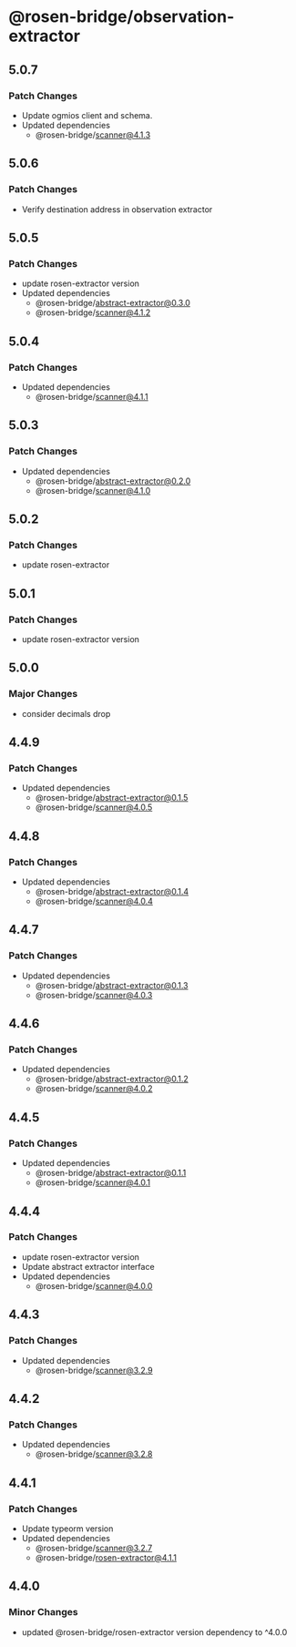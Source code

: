 # @rosen-bridge/observation-extractor

## 5.0.7

### Patch Changes

- Update ogmios client and schema.
- Updated dependencies
  - @rosen-bridge/scanner@4.1.3

## 5.0.6

### Patch Changes

- Verify destination address in observation extractor

## 5.0.5

### Patch Changes

- update rosen-extractor version
- Updated dependencies
  - @rosen-bridge/abstract-extractor@0.3.0
  - @rosen-bridge/scanner@4.1.2

## 5.0.4

### Patch Changes

- Updated dependencies
  - @rosen-bridge/scanner@4.1.1

## 5.0.3

### Patch Changes

- Updated dependencies
  - @rosen-bridge/abstract-extractor@0.2.0
  - @rosen-bridge/scanner@4.1.0

## 5.0.2

### Patch Changes

- update rosen-extractor

## 5.0.1

### Patch Changes

- update rosen-extractor version

## 5.0.0

### Major Changes

- consider decimals drop

## 4.4.9

### Patch Changes

- Updated dependencies
  - @rosen-bridge/abstract-extractor@0.1.5
  - @rosen-bridge/scanner@4.0.5

## 4.4.8

### Patch Changes

- Updated dependencies
  - @rosen-bridge/abstract-extractor@0.1.4
  - @rosen-bridge/scanner@4.0.4

## 4.4.7

### Patch Changes

- Updated dependencies
  - @rosen-bridge/abstract-extractor@0.1.3
  - @rosen-bridge/scanner@4.0.3

## 4.4.6

### Patch Changes

- Updated dependencies
  - @rosen-bridge/abstract-extractor@0.1.2
  - @rosen-bridge/scanner@4.0.2

## 4.4.5

### Patch Changes

- Updated dependencies
  - @rosen-bridge/abstract-extractor@0.1.1
  - @rosen-bridge/scanner@4.0.1

## 4.4.4

### Patch Changes

- update rosen-extractor version
- Update abstract extractor interface
- Updated dependencies
  - @rosen-bridge/scanner@4.0.0

## 4.4.3

### Patch Changes

- Updated dependencies
  - @rosen-bridge/scanner@3.2.9

## 4.4.2

### Patch Changes

- Updated dependencies
  - @rosen-bridge/scanner@3.2.8

## 4.4.1

### Patch Changes

- Update typeorm version
- Updated dependencies
  - @rosen-bridge/scanner@3.2.7
  - @rosen-bridge/rosen-extractor@4.1.1

## 4.4.0

### Minor Changes

- updated @rosen-bridge/rosen-extractor version dependency to ^4.0.0
